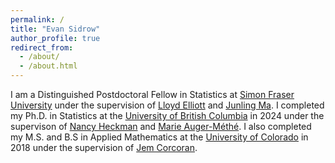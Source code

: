 ```yaml
---
permalink: /
title: "Evan Sidrow"
author_profile: true
redirect_from: 
  - /about/
  - /about.html
---
```


I am a Distinguished Postdoctoral Fellow in Statistics at [Simon Fraser University](https://www.sfu.ca/stat-actsci.html) under the supervision of [Lloyd Elliott](https://www.sfu.ca/stat-actsci/department/profiles/lloyd-elliott.html) and [Junling Ma](https://www.uvic.ca/science/math-statistics/people/home/faculty/ma_junling.php). I completed my Ph.D. in Statistics at the [University of British Columbia](https://www.stat.ubc.ca/) in 2024 under the supervison of [Nancy Heckman](https://www.stat.ubc.ca/users/nancy-e-heckman) and [Marie Auger-Méthé](https://statisticalecology.weebly.com/). I also completed my M.S. and B.S in Applied Mathematics at the [University of Colorado](https://www.colorado.edu/amath/) in 2018 under the supervision of [Jem Corcoran](https://amath.colorado.edu/faculty/corcoran/).
